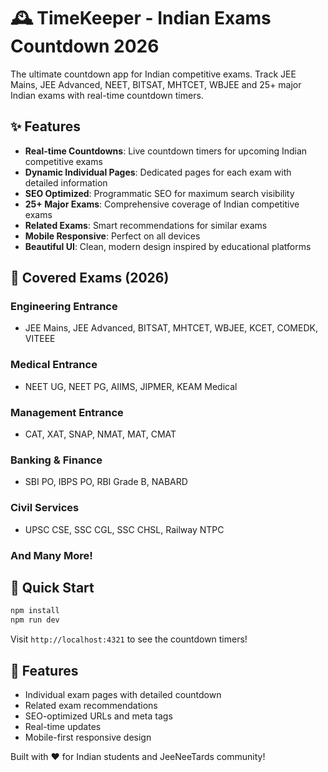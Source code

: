 # 🕰️ TimeKeeper - Indian Exams Countdown 2026

The ultimate countdown app for Indian competitive exams. Track JEE Mains, JEE Advanced, NEET, BITSAT, MHTCET, WBJEE and 25+ major Indian exams with real-time countdown timers.

## ✨ Features

- **Real-time Countdowns**: Live countdown timers for upcoming Indian competitive exams
- **Dynamic Individual Pages**: Dedicated pages for each exam with detailed information
- **SEO Optimized**: Programmatic SEO for maximum search visibility
- **25+ Major Exams**: Comprehensive coverage of Indian competitive exams
- **Related Exams**: Smart recommendations for similar exams
- **Mobile Responsive**: Perfect on all devices
- **Beautiful UI**: Clean, modern design inspired by educational platforms

## 🎯 Covered Exams (2026)

### Engineering Entrance
- JEE Mains, JEE Advanced, BITSAT, MHTCET, WBJEE, KCET, COMEDK, VITEEE

### Medical Entrance  
- NEET UG, NEET PG, AIIMS, JIPMER, KEAM Medical

### Management Entrance
- CAT, XAT, SNAP, NMAT, MAT, CMAT

### Banking & Finance
- SBI PO, IBPS PO, RBI Grade B, NABARD

### Civil Services
- UPSC CSE, SSC CGL, SSC CHSL, Railway NTPC

### And Many More!

## 🚀 Quick Start

```bash
npm install
npm run dev
```

Visit `http://localhost:4321` to see the countdown timers!

## 📱 Features

- Individual exam pages with detailed countdown
- Related exam recommendations
- SEO-optimized URLs and meta tags
- Real-time updates
- Mobile-first responsive design

Built with ❤️ for Indian students and JeeNeeTards community!